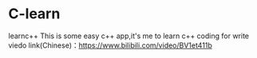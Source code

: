 # C-learn
learnc++
This is some easy c++ app,it's me to learn c++ coding for write
viedo link(Chinese)：https://www.bilibili.com/video/BV1et411b
